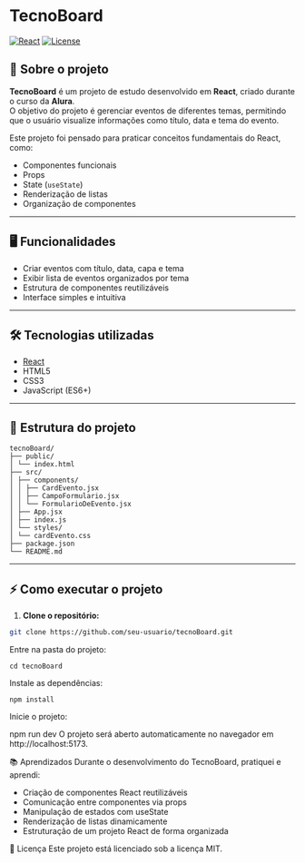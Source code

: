 # TecnoBoard

[![React](https://img.shields.io/badge/React-18.2.0-blue)](https://reactjs.org/)
[![License](https://img.shields.io/badge/license-MIT-green)](https://github.com/alura-cursos)


## 🚀 Sobre o projeto

**TecnoBoard** é um projeto de estudo desenvolvido em **React**, criado durante o curso da **Alura**.  
O objetivo do projeto é gerenciar eventos de diferentes temas, permitindo que o usuário visualize informações como título, data e tema do evento.

Este projeto foi pensado para praticar conceitos fundamentais do React, como:

- Componentes funcionais
- Props
- State (`useState`)
- Renderização de listas
- Organização de componentes

---

## 🖥️ Funcionalidades

- Criar eventos com título, data, capa e tema
- Exibir lista de eventos organizados por tema
- Estrutura de componentes reutilizáveis
- Interface simples e intuitiva

---

## 🛠️ Tecnologias utilizadas

- [React](https://reactjs.org/)
- HTML5
- CSS3
- JavaScript (ES6+)

---

## 📁 Estrutura do projeto
```
tecnoBoard/
├── public/
│ └── index.html
├── src/
│ ├── components/
│ │ ├── CardEvento.jsx
│ │ ├── CampoFormulario.jsx
│ │ └── FormularioDeEvento.jsx
│ ├── App.jsx
│ ├── index.js
│ └── styles/
│ └── cardEvento.css
├── package.json
└── README.md
```
---

## ⚡ Como executar o projeto

1. **Clone o repositório:**

```bash
git clone https://github.com/seu-usuario/tecnoBoard.git
```
Entre na pasta do projeto:

```
cd tecnoBoard
```
Instale as dependências:
```
npm install
```
Inicie o projeto:

npm run dev
O projeto será aberto automaticamente no navegador em http://localhost:5173.

📚 Aprendizados
Durante o desenvolvimento do TecnoBoard, pratiquei e aprendi:

- Criação de componentes React reutilizáveis
- Comunicação entre componentes via props
- Manipulação de estados com useState
- Renderização de listas dinamicamente
- Estruturação de um projeto React de forma organizada

📝 Licença
Este projeto está licenciado sob a licença MIT.


